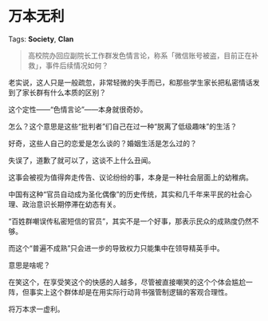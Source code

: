 # 万本无利

Tags: **Society**, **Clan**

> 高校院办回应副院长工作群发色情言论，称系「微信账号被盗，目前正在补救」，事件后续情况如何？



老实说，这人只是一般疏忽，非常轻微的失手而已，和那些学生家长把私密情话发到了家长群有什么本质的区别？

这个定性——“色情言论”——本身就很奇妙。

  


怎么？这个意思是这些“批判者”们自己在过一种“脱离了低级趣味”的生活？

好奇，这些人自己的恋爱是怎么谈的？婚姻生活是怎么过的？

失误了，道歉了就可以了，这谈不上什么丑闻。

这事会被视为值得奔走传告、议论纷纷的事，本身是一种社会层面上的幼稚病。

中国有这种“官员自动成为圣化偶像”的历史传统，其实和几千年来平民的社会心理、政治意识长期停滞在幼态有关。

“百姓群嘲误传私密短信的官员”，其实不是一个好事，那表示民众的成熟度仍然不够。

而这个“普遍不成熟”只会进一步的导致权力只能集中在领导精英手中。

意思是啥呢？

在笑这个，在享受笑这个的快感的人越多，尽管被直接嘲笑的这个个体会尴尬一阵，但事实上这个群体却是在用实际行动背书强管制逻辑的客观合理性。

将万本求一虚利。



